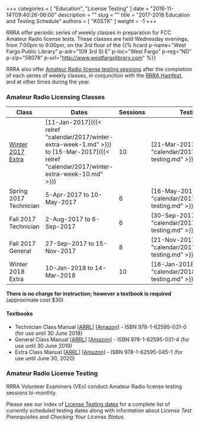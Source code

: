 +++
categories = [ "Education", "License Testing" ]
date = "2016-11-14T09:40:26-06:00"
description = ""
slug = ""
title = "2017-2018 Education and Testing Schedule"
authors = [ "K0STK" ]
weight = -1
+++

RRRA offer periodic series of weekly classes in preparation for FCC Amateur
Radio license tests.  These classes are
held Wednesday evenings, from 7:00pm to 9:00pm, on the 3rd floor of the 
{{% hcard p-name="West Fargo Public Library" p-adr="109 3rd St E" p-loc="West Fargo" p-reg="ND" p-zip="58078" p-url="http://www.westfargolibrary.com" %}}

RRRA also offer [Amateur Radio license testing sessions](/dates/license-testing)
after the completion of each series of weekly classes, in conjunction with the
[RRRA Hamfest](/dates/hamfest/), and at other times during the year.
<!--more-->
### Amateur Radio Licensing Classes
Class | Dates | Sessions | Testing
------|-------|----------|--------
[Winter 2017 Extra](/dates/winter-2017-extra) | [11-Jan-2017]({{< relref "calendar/2017/winter-extra-week-1.md" >}}) to [15-Mar-2017]({{< relref "calendar/2017/winter-extra-week-10.md" >}}) | 10 | [21-Mar-2017]({{< relref "calendar/2017/march-testing.md" >}})
Spring 2017 Technician | 5-Apr-2017 to 10-May-2017 | 6 | [16-May-2017]({{< relref "calendar/2017/may-testing.md" >}})
Fall 2017 Technician | 2-Aug-2017 to 6-Sep-2017 | 6 | [30-Sep-2017]({{< relref "calendar/2017/hamfest-testing.md" >}})
Fall 2017 General | 27-Sep-2017 to 15-Nov-2017 | 8 | [21-Nov-2017]({{< relref "calendar/2017/november-testing.md" >}})
Winter 2018 Extra | 10-Jan-2018 to 14-Mar-2018 | 10 | [16-Jan-2018]({{< relref "calendar/2018/january-testing.md" >}})


**There is no charge for instruction; however a textbook is required**
(approximate cost $30)

#### Textbooks

* Technician Class Manual [[ARRL](http://www.arrl.org/shop/ARRL-Ham-Radio-License-Manual-3rd-Edition/)] [[Amazon](http://www.amazon.com/ARRL-Ham-Radio-License-Manual/dp/1625950136/)] - ISBN 978-1-62595-031-0 (for use until 30 June 2018)
* General Class Manual [[ARRL](http://www.arrl.org/shop/ARRL-General-Class-License-Manual-8th-Edition/)] [[Amazon](http://www.amazon.com/General-Class-License-Manual-Spiral/dp/1625950314/)] - ISBN 978-1-62595-031-4 (for use until 30 June 2019)
* Extra Class Manual [[ARRL](http://www.arrl.org/shop/ARRL-Extra-Class-License-Manual-11th-Edition/)] [[Amazon](http://www.amazon.com/Extra-Class-License-Manual-Amateur/dp/1625950454/)] - ISBN 978-1-62595-045-1 (for use until June 30, 2020)

### Amateur Radio License Testing

RRRA Volunteer Examiners (VEs) conduct Amateur Radio license testing
sessions bi-monthly. 	

Please see our index of [License Testing dates](/dates/license-testing/) for a
complete list of currently scheduled testing dates along with information
about *License Test Prerequisites* and *Checking Your License Status*.
